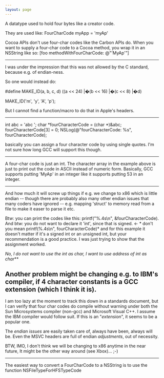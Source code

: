```yaml
---
layout: page
---
```


A datatype used to hold four bytes like a creator code.

They are used like:     FourCharCode myApp = 'myAp'

Cocoa APIs don't use four-char codes like the Carbon APIs do. When you want to supply a four-char code to a Cocoa method, you wrap it in an NSString like so:     [foo methodWithFourCharCode: @"'MyAp'"]

----
I was under the impression that this was not allowed by the C standard, because e.g. of endian-ness.

So one would instead do:
    
#define MAKE_ID(a, b, c, d) ((a << 24) |�(b << 16) |�(c << 8) |�d)

MAKE_ID('m', 'y', 'A', 'p');

But I cannot find a function/macro to do that in Apple's headers.

----

    
int abc = 'abc ';
char *fourCharacterCode = (char *)&abc;
fourCharacterCode[3] = 0;
NSLog(@"fourCharacterCode: %s", fourCharacterCode);


basically you can assign a four character code by using single quotes. I'm not sure how long GCC will support this though.

----

A four-char code is just an int. The character array in the example above is just to print out the code in ASCII instead of numeric form. Basically, GCC supports putting 'MyAp' in an integer like it supports putting 53 in an integer.

----

And how much it will screw up things if e.g. we change to x86 which is little endian -- though there are probably also many other endian issues that many coders have ignored -- e.g. mapping 'struct' to memory read from a file to make it easer to parse it etc.

Btw: you can print the codes like this:     printf("%.4s\n", &fourCharacterCode). And btw: you do not want to declare it 'int', since that is signed. <- * don't you mean     printf(%.4s\n", fourCharacterCode)* and for this example it doesn't matter if it's a signed int or an unsigned int, but your recommendation is a good practice. I was just trying to show that the assignment worked. 

**No, I do not want to use the int as char*, I want to use address of int as char***

Another problem might be changing e.g. to IBM's compiler, if 4 character constants is a GCC extension (which I think it is).
----

I am too lazy at the moment to track this down in a standards document, but I can verify that four char codes do compile without warning under both the Sun Microsystems compiler (non-gcc) and Microsoft Visual C++. I assume the IBM compiler would follow suit. If this is an "*extension*", it seems to be a popular one.

The *endian issues* are easily taken care of, always have been, always will be. Even the MSVC headers are full of endian *adjustments*, out of necessity.

BTW, IMO, I don't think we will be changing to x86 anytime in the near future, It might be the other way around (see Xbox)... ;-)

----

The easiest way to convert a FourCharCode to a NSString is to use the function NSFileTypeForHFSTypeCode

